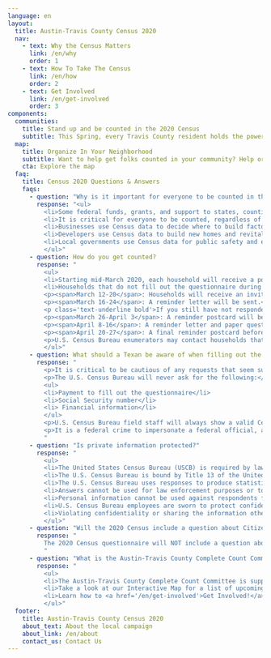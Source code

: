 ```yaml
---
language: en
layout:
  title: Austin-Travis County Census 2020
  nav:
    - text: Why the Census Matters
      link: /en/why
      order: 1
    - text: How To Take The Census
      link: /en/how
      order: 2
    - text: Get Involved
      link: /en/get-involved
      order: 3
components:
  communities:
    title: Stand up and be counted in the 2020 Census
    subtitle: This Spring, every Travis County resident holds the power to shape the future of our neighborhoods, schools, and local government. It will take every community - no matter how small or large - to help get everyone counted.
  map:
    title: Organize In Your Neighborhood
    subtitle: Want to help get folks counted in your community? Help organize in one of our local hard to count communities or your neighborhood. Click here to find out more…
    cta: Explore the map
  faq:
    title: Census 2020 Questions & Answers
    faqs:
      - question: "Why is it important for everyone to be counted in the Census?"
        response: "<ul>
          <li>Some federal funds, grants, and support to states, counties and communities are based on population.</li>
          <li>It is critical for everyone to be counted, regardless of immigration status. When you respond to the Census, you help your community get its fair share of federal funds.</li>
          <li>Businesses use Census data to decide where to build factories, offices and stores, and this creates jobs.</li>
          <li>Developers use Census data to build new homes and revitalize neighborhoods.</li>
          <li>Local governments use Census data for public safety and emergency preparedness.</li>
          </ul>"
      - question: How do you get counted?
        response: "
          <ul>
          <li>Starting mid-March 2020, each household will receive a postcard in the mail informing them of the options for filling out the Census questionnaire. That includes online, by phone, or with a paper form.</li>
          <li>Households that do not fill out the questionnaire during the self-response period will be contacted by the U.S. Census Bureau during Non-Response Follow-Up.
          <p><span>March 12-20</span>: Households will receive an invitation to respond online to the 2020 Census. Some households will also receive paper questionnaires.</p>
          <p><span>March 16-24</span>: A reminder letter will be sent.</p>
          <p class='text-underline bold'>If you still have not responded:</p>
          <p><span>March 26-April 3</span>: A reminder postcard will be sent to households that have not responded.</p>
          <p><span>April 8-16</span>: A reminder letter and paper questionnaire will be sent.</p>
          <p><span>April 20-27</span>: A final reminder postcard before the U.S. Census Bureau follows up in person.</p>
          <p>U.S. Census Bureau enumerators may contact households that submit partially filled-out questionnaires in an effort to obtain complete answers.</p>
          </ul>"
      - question: What should a Texan be aware of when filling out the Census?
        response: "
          <p>It is critical to be cautious of any requests that seem suspicious.</p>
          <p>The U.S. Census Bureau will never ask for the following:</p>
          <ul>
          <li>Payment to fill out the questionnaire</li>
          <li>Social Security number</li>
          <li> Financial information</li>
          </ul>
          <p>U.S. Census Bureau field staff will always show a valid Census Bureau ID. You can confirm that they are a U.S. Census Bureau employee by entering their name into the Census Bureau Staff Search or by contacting the Texas Regional Office at 1-800-852-6159.</p>
          <p>It is a federal crime to impersonate a federal official, and anyone who violates this law is subject to imprisonment.</p>
          "
      - question: "Is private information protected?"
        response: "
          <ul>
          <li>The United States Census Bureau (USCB) is required by law to protect any personal information it collects and keep it confidential.</li>
          <li>The U.S. Census Bureau is bound by Title 13 of the United States Code. These laws not only provide the Bureau with authority for its work, but also stipulate strong protections for the information the Census collects from individuals and businesses.</li>
          <li>The U.S. Census Bureau uses responses to produce statistics.</li> <li>Private information may not be published when it is collected. After 72 years, it may be published for historical purposes by the National Archives. It is against the law to disclose or publish any private information that identifies an individual or business, such as names, addresses (including GPS coordinates), Social Security numbers, and telephone numbers.</li>
          <li>Answers cannot be used for law enforcement purposes or to determine personal eligibility for government benefits.</li>
          <li>Personal information cannot be used against respondents for the purposes of immigration enforcement.</li>
          <li>U.S. Census Bureau employees are sworn to protect confidentiality. Every person with access to data is sworn for life to protect personal information and understands that the penalties for violating this law are applicable for a lifetime.</li>
          <li>Violating confidentiality or sharing the information other than for statistical purposes is a serious federal crime. Anyone who violates this law will face severe penalties, including a <span>federal prison sentence of up to five years, a fine of up to $250,000, or both.</span>
          </ul>"
      - question: "Will the 2020 Census include a question about Citizenship?"
        response: "
          The 2020 Census questionnaire will NOT include a question about an individual’s citizenship status. Everyone, regardless of their immigration status, has certain basic rights. For those who have concerns about opening your doors, there are other ways you can participate. You can participate from the comfort of your home online and over the phone, or at community run assistance center. Please complete your Census questionnaire. An incomplete questionnaire may increase your chances of nonresponse follow-up by the U.S. Census Bureau. Households will receive an invitation to respond online to the 2020 Census beginning March 12, 2020. Your participation is vital, and your information is protected.
          "
      - question: "What is the Austin-Travis County Complete Count Committee doing to encourage participation?"
        response: "
          <ul>
          <li>The Austin-Travis County Complete Count Committee is supporting a coordinated outreach and communication effort focused on reaching the hard-to-count (HTC) population. This Committee is collaborating and leveraging support from local governments, regional and statewide community-based organizations, nonprofit, education, and other agencies to ensure the hardest to count communities are reached. Communication efforts will aim to help our residents understand that their information will remain private and dispel misinformation.</li>
          <li>Take a look at our Interactive Map for a list of upcoming events to get involved or to learn more, e-mail census@traviscountytx.gov.</li>
          <li>Learn how to <a href='/en/get-involved'>Get Involved!</a></li>
          </ul>"
  footer:
    title: Austin-Travis County Census 2020
    about_text: About the local campaign
    about_link: /en/about
    contact_us: Contact Us
---
```


